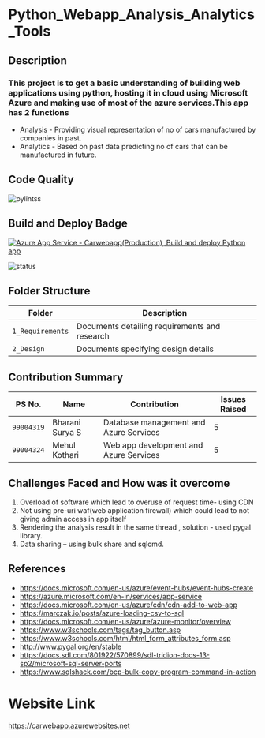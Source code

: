 # Python_Webapp_Analysis_Analytics_Tools

## Description

### This project is to get a basic understanding of building web applications using python, hosting it in cloud using Microsoft Azure and making use of most of the azure services.This app has 2 functions 
* Analysis -  Providing visual representation of no of cars manufactured by companies in past.
* Analytics - Based on past data predicting no of cars that can be manufactured in future.

## Code Quality
![pylintss](https://user-images.githubusercontent.com/84438487/130182266-a8b30ec2-3569-4f0f-8043-927e56a3305c.png)

## Build and Deploy Badge
[![Azure App Service - Carwebapp(Production), Build and deploy Python app](https://github.com/99004324-MehulKothari/Python_Webapp_Analysis_Analytics_Tools/actions/workflows/main_carwebapp.yml/badge.svg)](https://github.com/99004324-MehulKothari/Python_Webapp_Analysis_Analytics_Tools/actions/workflows/main_carwebapp.yml)

![status](https://user-images.githubusercontent.com/84438487/130188464-a42c0ca8-644e-4ceb-b4a3-e8a86e03b3f1.jpeg)



## Folder Structure
Folder             | Description
-------------------| -----------------------------------------
`1_Requirements`   | Documents detailing requirements and research
`2_Design`         | Documents specifying design details

## Contribution Summary
PS No. |  Name   |  Contribution |Issues Raised
-------|---------|--------------|---------
`99004319` | Bharani Surya S |Database management and Azure Services |5|
`99004324` | Mehul Kothari  |Web app development and Azure Services |5|

## Challenges Faced and How was it overcome

1.	Overload of software which lead to overuse of request time- using CDN
2.	Not using pre-uri waf(web application firewall) which could lead to not giving admin access in app itself
3.	Rendering the analysis result in the same thread , solution - used pygal library.
4.	Data sharing – using bulk share and sqlcmd.

## References
* https://docs.microsoft.com/en-us/azure/event-hubs/event-hubs-create
* https://azure.microsoft.com/en-in/services/app-service
* https://docs.microsoft.com/en-us/azure/cdn/cdn-add-to-web-app
* https://marczak.io/posts/azure-loading-csv-to-sql
* https://docs.microsoft.com/en-us/azure/azure-monitor/overview
* https://www.w3schools.com/tags/tag_button.asp
* https://www.w3schools.com/html/html_form_attributes_form.asp
* http://www.pygal.org/en/stable
* https://docs.sdl.com/801922/570899/sdl-tridion-docs-13-sp2/microsoft-sql-server-ports
* https://www.sqlshack.com/bcp-bulk-copy-program-command-in-action

# Website Link
https://carwebapp.azurewebsites.net

